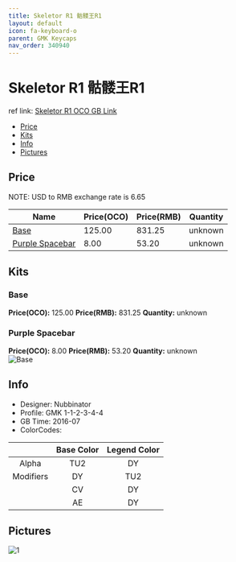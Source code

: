 ```yaml
---
title: Skeletor R1 骷髅王R1
layout: default
icon: fa-keyboard-o
parent: GMK Keycaps
nav_order: 340940
---
```


# Skeletor R1 骷髅王R1

ref link: [Skeletor R1 OCO GB Link](https://www.originativeco.com/products/skeletor)

* [Price](#price)
* [Kits](#kits)
* [Info](#info)
* [Pictures](#pictures)


## Price  
NOTE: USD to RMB exchange rate is 6.65

| Name          | Price(OCO)    |  Price(RMB) | Quantity |
| ------------- | ------------ |  ---------- | -------- |
|[Base](#base)|125.00|831.25|unknown|
|[Purple Spacebar](#purple-spacebar)|8.00|53.20|unknown|


## Kits
### Base
**Price(OCO):** 125.00    **Price(RMB):** 831.25    **Quantity:** unknown  
### Purple Spacebar
**Price(OCO):** 8.00    **Price(RMB):** 53.20    **Quantity:** unknown  
<img src="{{ 'assets/images/gmk-keycaps/skeletor/kits_pics/base.png' | relative_url }}" alt="Base" class="image featured">


## Info
* Designer: Nubbinator
* Profile: GMK 1-1-2-3-4-4
* GB Time: 2016-07
* ColorCodes: 

| |Base Color     | Legend Color
| :-------------: | :-------------: | :------------:
|Alpha|TU2|DY
|Modifiers|DY|TU2
||CV|DY
||AE|DY


## Pictures
<img src="{{ 'assets/images/gmk-keycaps/skeletor/rendering_pics/1.jpg' | relative_url }}" alt="1" class="image featured">
